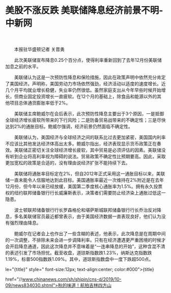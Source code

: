 # 美股不涨反跌 美联储降息经济前景不明-中新网

　　

　　本报驻华盛顿记者 关晋勇

　　此次美联储宣布降息0.25个百分点，使得利率重新回到了去年12月份美联储加息之前的水平。

　　美联储认为这是一次预防性降息和保险措施，因此在政策声明中依然充分肯定了美国经济。声明称，美国劳动力市场依然强劲，经济活动以适度的速度增长。近几个月平均就业增长稳健，失业率仍然很低。虽然家庭支出从今年早些时候开始增长，但商业固定投资增长一直疲软。在12个月的基础上，除食品和能源以外的其他项目总体通货膨胀率低于2%。

　　美联储主席鲍威尔在会后表示，此次预防性降息主要出于3个原因，一是抵御全球经济增长疲软所带来的下行风险；二是防备贸易战带来的不确定性；三是尽快达到2%的通胀目标。鲍威尔强调，经济前景仍然面临不确定性。

　　美联储认为，美国经济与全球经济之间的联系比过去更加紧密，美国国内利率不应该比其他发达经济体高出太多。鲍威尔指出，经济表现显示货币政策正在奏效。美联储正密切关注全球经济增长疲软，其中贸易是必须评估的因素。美联储没有听到企业将高利率视为障碍的说法。贸易政策不确定性比预期要高。因此，采取更加宽松的政策是合适的，没有理由说经济扩张不能持续下去。

　　美联储将通胀率目标定在2%，但自2012年正式采用这一通胀目标以来，美联储一直未能令人信服地达到此目标。美国通胀率最近一次维持在2%附近是在去年12月份，但今年以来已经放缓，美国第二季度核心通胀率为1.5%。拥有永久投票权的纽约联邦储备银行行长威廉斯表示，决策者们需要防止经济染上通胀过低这一隐患。

　　波士顿联邦储备银行行长罗森格伦和堪萨斯城联邦储备银行行长乔治反对降息，多名美联储官员最近都曾表示，由于美国经济数据一直表现良好，他们认为没有强烈理由降息。

　　鲍威尔在记者会上也作出了一些含糊的表述，他表示，此次降息是在周期中间的一次调整，不排除未来会进一步调降利率。只有在经济遭遇更严重困境的时候才会开启降息通道，因此这次降息并不意味着是“一连串降息的开始”，这种含混不清的表述引发了市场担忧。截至收盘，道琼斯指数跌1.23%，纳斯达克指数跌1.19%，标普500指数跌1.09%。其中，道琼斯指数盘中一度下跌超500点。

le="{title}" style=" font-size:12px; text-align:center; color:#000">{title}

href="//www.chinanews.com/sh/shipin/cns-d/2019/10-09/news834030.shtml">秋的味道！航拍吉林四方山
